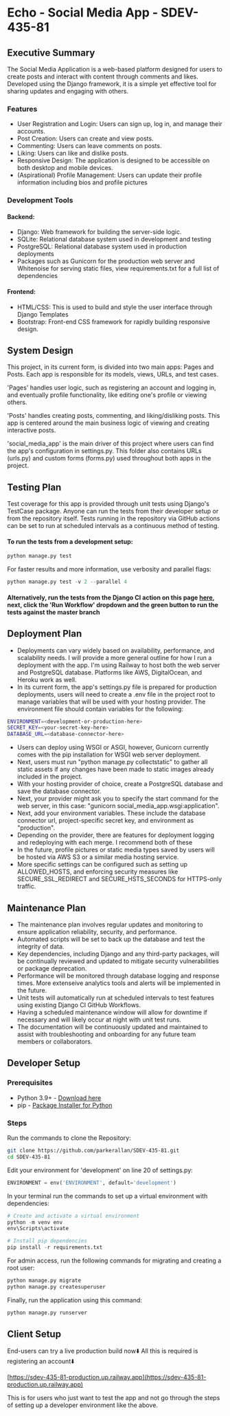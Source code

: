 # Echo - Social Media App - SDEV-435-81
## Executive Summary
The Social Media Application is a web-based platform designed for users to create posts and interact with content through comments and likes. Developed using the Django framework, it is a simple yet effective tool for sharing updates and engaging with others.

### Features
- User Registration and Login: Users can sign up, log in, and manage their accounts.
- Post Creation: Users can create and view posts.
- Commenting: Users can leave comments on posts.
- Liking: Users can like and dislike posts.
- Responsive Design: The application is designed to be accessible on both desktop and mobile devices.
- (Aspirational) Profile Management: Users can update their profile information including bios and profile pictures 

### Development Tools
#### Backend:
- Django: Web framework for building the server-side logic.
- SQLite: Relational database system used in development and testing
- PostgreSQL: Relational database system used in production deployments
- Packages such as Gunicorn for the production web server and Whitenoise for serving static files, view requirements.txt for a full list of dependencies

#### Frontend:
- HTML/CSS: This is used to build and style the user interface through Django Templates
- Bootstrap: Front-end CSS framework for rapidly building responsive design.

## System Design
This project, in its current form, is divided into two main apps: Pages and Posts. Each app is responsible for its models, views, URLs, and test cases. 

'Pages' handles user logic, such as registering an account and logging in, and eventually profile functionality, like editing one's profile or viewing others. 

'Posts' handles creating posts, commenting, and liking/disliking posts. This app is centered around the main business logic of viewing and creating interactive posts. 

'social_media_app' is the main driver of this project where users can find the app's configuration in settings.py. This folder also contains URLs (urls.py) and custom forms (forms.py) used throughout both apps in the project.
## Testing Plan
Test coverage for this app is provided through unit tests using Django's TestCase package. Anyone can run the tests from their developer setup or from the repository itself. Tests running in the repository via GitHub actions can be set to run at scheduled intervals as a continuous method of testing.
#### To run the tests from a development setup:
```python 
python manage.py test
```
For faster results and more information, use verbosity and parallel flags:
```python 
python manage.py test -v 2 --parallel 4
```
#### Alternatively, run the tests from the Django CI action on this page [here](https://github.com/parkerallan/SDEV-435-81/actions/workflows/django.yml), next, click the 'Run Workflow' dropdown and the green button to run the tests against the master branch
## Deployment Plan
- Deployments can vary widely based on availability, performance, and scalability needs. I will provide a more general outline for how I run a deployment with the app. I'm using Railway to host both the web server and PostgreSQL database. Platforms like AWS, DigitalOcean, and Heroku work as well.
- In its current form, the app's settings.py file is prepared for production deployments, users will need to create a .env file in the project root to manage variables that will be used with your hosting provider. The environment file should contain variables for the following:
```bash 
ENVIRONMENT=<development-or-production-here>
SECRET_KEY=<your-secret-key-here>
DATABASE_URL=<database-connector-here>
```
- Users can deploy using WSGI or ASGI, however, Gunicorn currently comes with the pip installation for WSGI web server deployment.
- Next, users must run "python manage.py collectstatic" to gather all static assets if any changes have been made to static images already included in the project.
- With your hosting provider of choice, create a PostgreSQL database and save the database connector.
- Next, your provider might ask you to specify the start command for the web server, in this case: "gunicorn social_media_app.wsgi:application".
- Next, add your environment variables. These include the database connector url, project-specific secret key, and environment as "production".
- Depending on the provider, there are features for deployment logging and redeploying with each merge. I recommend both of these
- In the future, profile pictures or static media types saved by users will be hosted via AWS S3 or a similar media hosting service.
- More specific settings can be configured such as setting up ALLOWED_HOSTS, and enforcing security measures like SECURE_SSL_REDIRECT and SECURE_HSTS_SECONDS for HTTPS-only traffic.
## Maintenance Plan
- The maintenance plan involves regular updates and monitoring to ensure application reliability, security, and performance.
- Automated scripts will be set to back up the database and test the integrity of data. 
- Key dependencies, including Django and any third-party packages, will be continually reviewed and updated to mitigate security vulnerabilities or package deprecation.
- Performance will be monitored through database logging and response times. More extenseive analytics tools and alerts will be implemented in the future.
- Unit tests will automatically run at scheduled intervals to test features using existing Django CI GitHub Workflows.
- Having a scheduled maintenance window will allow for downtime if necessary and will likely occur at night with unit test runs.
- The documentation will be continuously updated and maintained to assist with troubleshooting and onboarding for any future team members or collaborators.
## Developer Setup

### Prerequisites
- Python 3.9+ - [Download here](https://www.python.org/downloads/)
- pip - [Package Installer for Python](https://pip.pypa.io/en/stable/installation/)

### Steps
Run the commands to clone the Repository:
```bash
git clone https://github.com/parkerallan/SDEV-435-81.git
cd SDEV-435-81
```
Edit your environment for 'development' on line 20 of settings.py:
```python
ENVIRONMENT = env('ENVIRONMENT', default='development')
```
In your terminal run the commands to set up a virtual environment with dependencies:
```python
# Create and activate a virtual environment
python -m venv env
env\Scripts\activate

# Install pip dependencies
pip install -r requirements.txt
```
For admin access, run the following commands for migrating and creating a root user:
```python 
python manage.py migrate
python manage.py createsuperuser
```
Finally, run the application using this command:
```python 
python manage.py runserver
```
## Client Setup
End-users can try a live production build now⬇️ All this is required is registering an account⬇️

[https://sdev-435-81-production.up.railway.app](https://sdev-435-81-production.up.railway.app)

This is for users who just want to test the app and not go through the steps of setting up a developer environment like the above.
